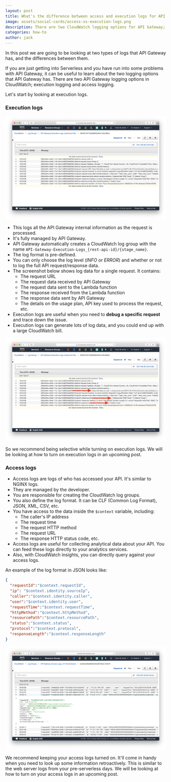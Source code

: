 ```yaml
---
layout: post
title: What's the difference between access and execution logs for API Gateway?
image: assets/social-cards/access-vs-execution-logs.png
description: There are two CloudWatch logging options for API Gateway; execution logs and access logs. In this post, we'll look at what the differences are between the two options and when to use them.
categories: how-to
author: jack
---
```


In this post we are going to be looking at two types of logs that API Gateway has, and the differences between them.

If you are just getting into Serverless and you have run into some problems with API Gateway, it can be useful to learn about the two logging options that API Gateway has. There are two API Gateway logging options in CloudWatch; execution logging and access logging.

Let's start by looking at execution logs.

### Execution logs

![CloudWatch API Gateway Execution Logs](/assets/blog/whats-the-difference-between-access-and-execution-logs-for-api-gateway/cloudwatch-api-gateway-execution-logs.png)

- This logs all the API Gateway internal information as the request is processed.
- It's fully managed by API Gateway.
- API Gateway automatically creates a CloudWatch log group with the name `API-Gateway-Execution-Logs_{rest-api-id}/{stage_name}`.
- The log format is pre-defined.
- You can only choose the log level (_INFO_ or _ERROR_) and whether or not to log the full API request/response data.
- The screenshot below shows log data for a single request. It contains:
  - The request URL
  - The request data received by API Gateway
  - The request data sent to the Lambda function
  - The response received from the Lambda function
  - The response data sent by API Gateway
  - The details on the usage plan, API key used to process the request, etc.
- Execution logs are useful when you need to **debug a specific request** and trace down the issue.
- Execution logs can generate lots of log data, and you could end up with a large CloudWatch bill.

![CloudWatch API Gateway Execution Logs details](/assets/blog/whats-the-difference-between-access-and-execution-logs-for-api-gateway/cloudwatch-api-gateway-execution-logs-details.png)

So we recommend being selective while turning on execution logs. We will be looking at how to turn on execution logs in an upcoming post.


### Access logs

- Access logs are logs of who has accessed your API. It's similar to NGINX logs.
- They are managed by the developer.
- You are responsible for creating the CloudWatch log groups.
- You also define the log format. It can be CLF (Common Log Format), JSON, XML, CSV, etc.
- You have access to the data inside the `$context` variable, including:
  - The caller's IP address
  - The request time
  - The request HTTP method
  - The request URL
  - The response HTTP status code, etc.
- Access logs are useful for collecting analytical data about your API. You can feed these logs directly to your analytics services.
- Also, with CloudWatch insights, you can directly query against your access logs.

An example of the log format in JSON looks like:

``` json
{
  "requestId":"$context.requestId",
  "ip": "$context.identity.sourceIp",
  "caller":"$context.identity.caller",
  "user":"$context.identity.user",
  "requestTime":"$context.requestTime",
  "httpMethod":"$context.httpMethod",
  "resourcePath":"$context.resourcePath",
  "status":"$context.status",
  "protocol":"$context.protocol",
  "responseLength":"$context.responseLength"
}
```

![CloudWatch API Gateway Access Logs details](/assets/blog/whats-the-difference-between-access-and-execution-logs-for-api-gateway/cloudwatch-api-gateway-access-logs-details.png)

We recommend keeping your access logs turned on. It'll come in handy when you need to look up some information retroactively. This is similar to the web server logs from your pre-serverless days. We will be looking at how to turn on your access logs in an upcoming post.
